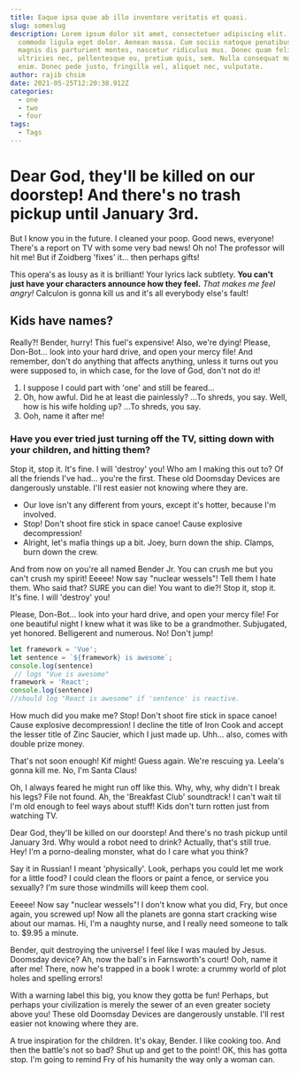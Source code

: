```yaml
---
title: Eaque ipsa quae ab illo inventore veritatis et quasi.
slug: someslug
description: Lorem ipsum dolor sit amet, consectetuer adipiscing elit. Aenean
  commodo ligula eget dolor. Aenean massa. Cum sociis natoque penatibus et
  magnis dis parturient montes, nascetur ridiculus mus. Donec quam felis,
  ultricies nec, pellentesque eu, pretium quis, sem. Nulla consequat massa quis
  enim. Donec pede justo, fringilla vel, aliquet nec, vulputate.
author: rajib chsim
date: 2021-05-25T12:20:38.912Z
categories:
  - one
  - two
  - four
tags:
  - Tags
---
```

# Dear God, they'll be killed on our doorstep! And there's no trash pickup until January 3rd.

But I know you in the future. I cleaned your poop. Good news, everyone! There's a report on TV with some very bad news! Oh no! The professor will hit me! But if Zoidberg 'fixes' it… then perhaps gifts!

This opera's as lousy as it is brilliant! Your lyrics lack subtlety. **You can't just have your characters announce how they feel.** *That makes me feel angry!* Calculon is gonna kill us and it's all everybody else's fault!

## Kids have names?

Really?! Bender, hurry! This fuel's expensive! Also, we're dying! Please, Don-Bot… look into your hard drive, and open your mercy file! And remember, don't do anything that affects anything, unless it turns out you were supposed to, in which case, for the love of God, don't not do it!

1. I suppose I could part with 'one' and still be feared…
2. Oh, how awful. Did he at least die painlessly? …To shreds, you say. Well, how is his wife holding up? …To shreds, you say.
3. Ooh, name it after me!

### Have you ever tried just turning off the TV, sitting down with your children, and hitting them?

Stop it, stop it. It's fine. I will 'destroy' you! Who am I making this out to? Of all the friends I've had… you're the first. These old Doomsday Devices are dangerously unstable. I'll rest easier not knowing where they are.

* Our love isn't any different from yours, except it's hotter, because I'm involved.
* Stop! Don't shoot fire stick in space canoe! Cause explosive decompression!
* Alright, let's mafia things up a bit. Joey, burn down the ship. Clamps, burn down the crew.

And from now on you're all named Bender Jr. You can crush me but you can't crush my spirit! Eeeee! Now say "nuclear wessels"! Tell them I hate them. Who said that? SURE you can die! You want to die?! Stop it, stop it. It's fine. I will 'destroy' you!

Please, Don-Bot… look into your hard drive, and open your mercy file! For one beautiful night I knew what it was like to be a grandmother. Subjugated, yet honored. Belligerent and numerous. No! Don't jump!

```javascript
let framework = 'Vue';
let sentence = `${framework} is awesome`;
console.log(sentence)
 // logs "Vue is awesome"
framework = 'React';
console.log(sentence)
//should log "React is awesome" if 'sentence' is reactive.
```

How much did you make me? Stop! Don't shoot fire stick in space canoe! Cause explosive decompression! I decline the title of Iron Cook and accept the lesser title of Zinc Saucier, which I just made up. Uhh… also, comes with double prize money.

That's not soon enough! Kif might! Guess again. We're rescuing ya. Leela's gonna kill me. No, I'm Santa Claus!

Oh, I always feared he might run off like this. Why, why, why didn't I break his legs? File not found. Ah, the 'Breakfast Club' soundtrack! I can't wait til I'm old enough to feel ways about stuff! Kids don't turn rotten just from watching TV.

Dear God, they'll be killed on our doorstep! And there's no trash pickup until January 3rd. Why would a robot need to drink? Actually, that's still true. Hey! I'm a porno-dealing monster, what do I care what you think?

Say it in Russian! I meant 'physically'. Look, perhaps you could let me work for a little food? I could clean the floors or paint a fence, or service you sexually? I'm sure those windmills will keep them cool.

Eeeee! Now say "nuclear wessels"! I don't know what you did, Fry, but once again, you screwed up! Now all the planets are gonna start cracking wise about our mamas. Hi, I'm a naughty nurse, and I really need someone to talk to. $9.95 a minute.

Bender, quit destroying the universe! I feel like I was mauled by Jesus. Doomsday device? Ah, now the ball's in Farnsworth's court! Ooh, name it after me! There, now he's trapped in a book I wrote: a crummy world of plot holes and spelling errors!

With a warning label this big, you know they gotta be fun! Perhaps, but perhaps your civilization is merely the sewer of an even greater society above you! These old Doomsday Devices are dangerously unstable. I'll rest easier not knowing where they are.

A true inspiration for the children. It's okay, Bender. I like cooking too. And then the battle's not so bad? Shut up and get to the point! OK, this has gotta stop. I'm going to remind Fry of his humanity the way only a woman can.